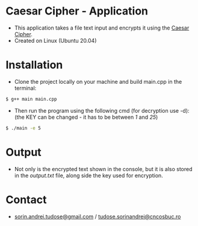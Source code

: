 
# Caesar Cipher - Application

- This application takes a file text input and encrypts it using the [Caesar Cipher](https://www.geeksforgeeks.org/caesar-cipher-in-cryptography/).
- Created on Linux (Ubuntu 20.04)

# Installation

- Clone the project locally on your machine and build main.cpp in the terminal:

```bash
$ g++ main main.cpp
```

- Then run the program using the following cmd (for decryption use -d):
(the KEY can be changed - it has to be between _1_ and _25_)

```bash
$ ./main -e 5
```

# Output
- Not only is the encrypted text shown in the console, but it is also stored in the _output.txt_ file, along side the key used for encryption.

# Contact
- sorin.andrei.tudose@gmail.com / tudose.sorinandrei@cncosbuc.ro
